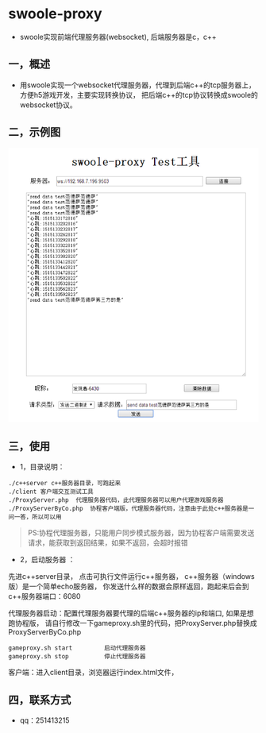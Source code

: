 # swoole-proxy

* swoole实现前端代理服务器(websocket), 后端服务器是c，c++

## 一，概述

* 用swoole实现一个websocket代理服务器，代理到后端c++的tcp服务器上， 方便h5游戏开发，主要实现转换协议， 把后端c++的tcp协议转换成swoole的websocket协议。
 
## 二，示例图

![示例demo](demo.png)

 
## 三，使用

* 1，目录说明：

```
./c++server c++服务器目录，可跑起来
./client 客户端交互测试工具
./ProxyServer.php  代理服务器代码，此代理服务器可以用户代理游戏服务器
./ProxyServerByCo.php  协程客户端版，代理服务器代码，注意由于此处c++服务器是一问一答，所以可以用

``` 

>PS:协程代理服务器，只能用户同步模式服务器，因为协程客户端需要发送请求，能获取到返回结果，如果不返回，会超时报错

* 2，启动服务器 ：

先进c++server目录， 点击可执行文件运行c++服务器， c++服务器（windows版）是一个简单echo服务器， 你发送什么样的数据会原样返回，跑起来后会到c++服务器端口：6080

代理服务器启动：配置代理服务器要代理的后端c++服务器的ip和端口, 如果是想跑协程版， 请自行修改一下gameproxy.sh里的代码，把ProxyServer.php替换成ProxyServerByCo.php

```
gameproxy.sh start         启动代理服务器
gameproxy.sh stop          停止代理服务器

```

客户端：进入client目录，浏览器运行index.html文件，
       

## 四，联系方式

* qq：251413215
